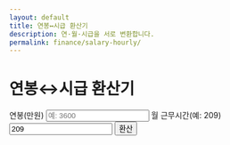 ```yaml
---
layout: default
title: 연봉↔시급 환산기
description: 연·월·시급을 서로 변환합니다.
permalink: finance/salary-hourly/
---
```


# 연봉↔시급 환산기
<form id="sal" onsubmit="event.preventDefault(); salCalc();">
  <label>연봉(만원) <input type="number" id="y" placeholder="예: 3600"></label>
  <label>월 근무시간(예: 209) <input type="number" id="mh" value="209"></label>
  <button type="submit">환산</button>
</form>
<div id="sal-out" class="note"></div>

<script>
function salOut(t){document.getElementById('sal-out').innerText=t;}
function salCalc(){
  const y=parseFloat(document.getElementById('y').value||0)*10000;
  const mh=parseFloat(document.getElementById('mh').value||209);
  if(!y){salOut("연봉을 입력하세요.");return;}
  const monthly=y/12; const hourly=Math.round(monthly/mh);
  salOut(`월 약 ${Math.round(monthly).toLocaleString()}원 · 시급 약 ${hourly.toLocaleString()}원`);
}
</script>
